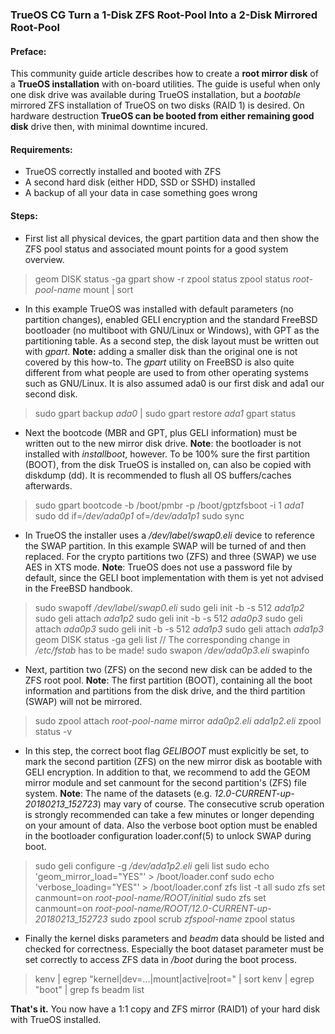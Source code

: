 ### TrueOS CG Turn a 1-Disk ZFS Root-Pool Into a 2-Disk Mirrored Root-Pool

#### Preface:

This community guide article describes how to create a **root mirror disk** of a **TrueOS installation** with on-board utilities. The guide is useful when only one disk drive was available during TrueOS installation, but a *bootable* mirrored ZFS installation of TrueOS on two disks (RAID 1) is desired. On hardware destruction **TrueOS can be booted from either remaining good disk** drive then, with minimal downtime incured.


#### Requirements:

+ TrueOS correctly installed and booted with ZFS
+ A second hard disk (either HDD, SSD or SSHD) installed
+ A backup of all your data in case something goes wrong


#### Steps:

+ First list all physical devices, the gpart partition data and then show the ZFS pool status and associated mount points for a good system overview.
> geom DISK status -ga
> gpart show -r 
> zpool status
> zpool status _root-pool-name_
> mount | sort

+ In this example TrueOS was installed with default parameters (no partition changes), enabled GELI encryption and the standard FreeBSD bootloader (no multiboot with GNU/Linux or Windows), with GPT as the partitioning table. As a second step, the disk layout must be written out with _gpart_. **Note:** adding a smaller disk than the original one is not covered by this how-to. The _gpart_ utility on FreeBSD is also quite different from what people are used to from other operating systems such as GNU/Linux. It is also assumed ada0 is our first disk and ada1 our second disk.
> sudo gpart backup _ada0_ | sudo gpart restore _ada1_
> gpart status

+ Next the bootcode (MBR and GPT, plus GELI information) must be written out to the new mirror disk drive. **Note**: the bootloader is not installed with _installboot_, however. To be 100% sure the first partition (BOOT), from the disk TrueOS is installed on, can also be copied with diskdump (dd). It is recommended to flush all OS buffers/caches afterwards.
> sudo gpart bootcode -b /boot/pmbr -p /boot/gptzfsboot -i 1 _ada1_
> sudo dd if=_/dev/ada0p1_ of=_/dev/ada1p1_
> sudo sync

+ In TrueOS the installer uses a _/dev/label/swap0.eli_ device to reference the SWAP partition. In this example SWAP will be turned of and then replaced. For the crypto partitions two (ZFS) and three (SWAP) we use AES in XTS mode. **Note**: TrueOS does not use a password file by default, since the GELI boot implementation with them is yet not advised in the FreeBSD handbook.
> sudo swapoff _/dev/label/swap0.eli_
> sudo geli init -b -s 512 _ada1p2_
> sudo geli attach _ada1p2_
> sudo geli init -b -s 512 _ada0p3_
> sudo geli attach _ada0p3_
> sudo geli init -b -s 512 _ada1p3_
> sudo geli attach _ada1p3_
> geom DISK status -ga
> geli list
> // The corresponding change in _/etc/fstab_ has to be made!
> sudo swapon _/dev/ada0p3.eli_
> swapinfo

+ Next, partition two (ZFS) on the second new disk can be added to the ZFS root pool. **Note**: The first partition (BOOT), containing all the boot information and partitions from the disk drive, and the third partition (SWAP) will not be mirrored.
> sudo zpool attach _root-pool-name_ mirror _ada0p2.eli_ _ada1p2.eli_
> zpool status -v

+ In this step, the correct boot flag _GELIBOOT_ must explicitly be set, to mark the second partition (ZFS) on the new mirror disk as bootable with GELI encryption. In addition to that, we recommend to add the GEOM mirror module and set canmount for the second partition's (ZFS) file system. **Note**: The name of the datasets (e.g. _12.0-CURRENT-up-20180213_152723_) may vary of course. The consecutive scrub operation is strongly recommended can take a few minutes or longer depending on your amount of data. Also the verbose boot option must be enabled in the bootloader configuration loader.conf(5) to unlock SWAP during boot.
> sudo geli configure -g _/dev/ada1p2.eli_
> geli list
> sudo echo 'geom_mirror_load="YES"' > /boot/loader.conf
> sudo echo 'verbose_loading="YES"' > /boot/loader.conf
> zfs list -t all
> sudo zfs set canmount=on _root-pool-name/ROOT/initial_
> sudo zfs set canmount=on _root-pool-name/ROOT/12.0-CURRENT-up-20180213_152723_
> sudo zpool scrub _zfspool-name_
> zpool status

+ Finally the kernel disks parameters and _beadm_ data should be listed and checked for correctness. Especially the boot dataset parameter must be set correctly to access ZFS data in _/boot_ during the boot process.
> kenv | egrep "kernel|dev=...|mount|active|root=" | sort
> kenv | egrep "boot" | grep fs
> beadm list

**That's it.** You now have a 1:1 copy and ZFS mirror (RAID1) of your hard disk with TrueOS installed.
